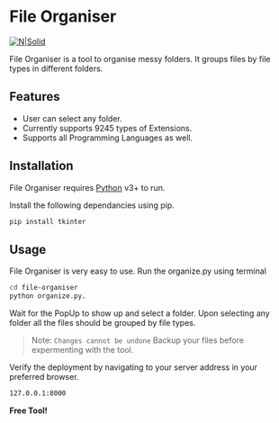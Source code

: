 # File Organiser

[![N|Solid](https://upload.wikimedia.org/wikipedia/commons/thumb/c/c3/Python-logo-notext.svg/110px-Python-logo-notext.svg.png?20100317150552)](https://nodesource.com/products/nsolid)

File Organiser is a tool to organise messy folders. It groups files by file types in different folders.

## Features

- User can select any folder.
- Currently supports 9245 types of Extensions.
- Supports all Programming Languages as well.

## Installation

File Organiser requires [Python](https://www.python.org/download/releases/3.0/) v3+ to run.

Install the following dependancies using pip.

```sh
pip install tkinter
```

## Usage

File Organiser is very easy to use.
Run the organize.py using terminal

```sh
cd file-organiser
python organize.py.
```

Wait for the PopUp to show up and select a folder.
Upon selecting any folder all the files should be grouped by file types.

> Note: `Changes cannot be undone` Backup your files before expermenting with the tool.

Verify the deployment by navigating to your server address in
your preferred browser.

```sh
127.0.0.1:8000
```

**Free Tool!**
